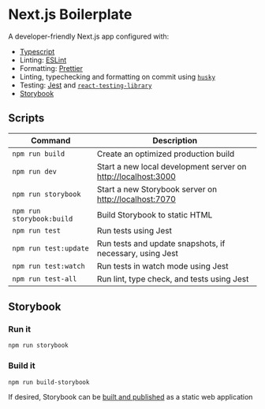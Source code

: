 # Next.js Boilerplate

A developer-friendly Next.js app configured with:

- [Typescript](https://www.typescriptlang.org/)
- Linting: [ESLint](https://eslint.org/)
- Formatting: [Prettier](https://prettier.io/)
- Linting, typechecking and formatting on commit using [`husky`](https://github.com/typicode/husky)
- Testing: [Jest](https://jestjs.io/) and [`react-testing-library`](https://testing-library.com/docs/react-testing-library/intro)
- [Storybook](https://storybook.js.org/docs/react/get-started/introduction)

## Scripts

| Command                   | Description                                                       |
| ------------------------- | ----------------------------------------------------------------- |
| `npm run build`           | Create an optimized production build                              |
| `npm run dev`             | Start a new local development server on [http://localhost:3000]() |
| `npm run storybook`       | Start a new Storybook server on [http://localhost:7070]()         |
| `npm run storybook:build` | Build Storybook to static HTML                                    |
| `npm run test`            | Run tests using Jest                                              |
| `npm run test:update`     | Run tests and update snapshots, if necessary, using Jest          |
| `npm run test:watch`      | Run tests in watch mode using Jest                                |
| `npm run test-all`        | Run lint, type check, and tests using Jest                        |

## Storybook

### Run it

```bash
npm run storybook
```

### Build it

```bash
npm run build-storybook
```

If desired, Storybook can be [built and published](https://storybook.js.org/docs/react/workflows/publish-storybook) as a static web application

